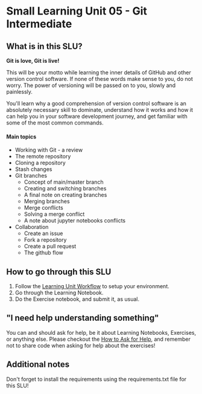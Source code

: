 # Small Learning Unit 05 - Git Intermediate

## What is in this SLU?

**Git is love, Git is live!**

This will be your motto while learning the inner details of GitHub and other version control software. If none of these words make sense to you, do not worry. The power of versioning will be passed on to you, slowly and painlessly.

You'll learn why a good comprehension of version control software is an absolutely necessary skill to dominate, understand how it works and how it can help you in your software development journey, and get familiar with some of the most common commands.

#### Main topics

- Working with Git - a review
- The remote repository
- Cloning a repository
- Stash changes
- Git branches
  - Concept of main/master branch
  - Creating and switching branches
  - A final note on creating branches
  - Merging branches
  - Merge conflicts
  - Solving a merge conflict
  - A note about jupyter notebooks conflicts
- Collaboration
  - Create an issue
  - Fork a repository
  - Create a pull request
  - The github flow

## How to go through this SLU

1. Follow the [Learning Unit Workflow](https://github.com/LDSSA/ds-prep-course-2021#2-learning-unit-workflow) to setup your environment.
2. Go through the Learning Notebook.
3. Do the Exercise notebook, and submit it, as usual.

## "I need help understanding something"

You can and should ask for help, be it about Learning Notebooks, Exercises, or anything else. Please checkout the [How to Ask for Help](https://github.com/LDSSA/ds-prep-course-2021#4-how-to-ask-for-help), and remember not to share code when asking for help about the exercises!

## Additional notes

Don't forget to install the requirements using the requirements.txt file for this SLU!